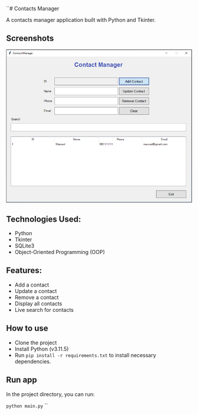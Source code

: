 ``# Contacts Manager

A contacts manager application built with Python and Tkinter.

## Screenshots

![Screenshot](./screenshot.png)

## Technologies Used:

- Python
- Tkinter
- SQLite3
- Object-Oriented Programming (OOP)

## Features:

- Add a contact
- Update a contact
- Remove a contact
- Display all contacts
- Live search for contacts

## How to use

- Clone the project
- Install Python (v3.11.5)
- Run `pip install -r requirements.txt` to install necessary dependencies.

## Run app

In the project directory, you can run:

`python main.py`
``
